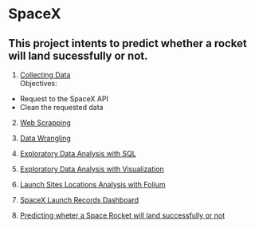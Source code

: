 # SpaceX

## This project intents to predict whether a rocket will land sucessfully or not.

1. [Collecting Data](https://github.com/hermannvargens/SpaceX/blob/main/jupyter-labs-spacex-data-collection-api.ipynb)  
Objectives:  
- Request to the SpaceX API
- Clean the requested data
2. [Web Scrapping](https://github.com/hermannvargens/SpaceX/blob/main/jupyter-labs-webscraping.ipynb)

4. [Data Wrangling](https://github.com/hermannvargens/SpaceX/blob/main/labs-jupyter-spacex-Data%20wrangling.ipynb)
5. [Exploratory Data Analysis with SQL](https://github.com/hermannvargens/SpaceX/blob/main/jupyter-labs-eda-sql-coursera.ipynb)
6. [Exploratory Data Analysis with Visualization](https://github.com/hermannvargens/SpaceX/blob/main/jupyter-labs-eda-dataviz.ipynb)
7. [Launch Sites Locations Analysis with Folium](https://github.com/hermannvargens/SpaceX/blob/main/lab_jupyter_launch_site_location.ipynb)
8. [SpaceX Launch Records Dashboard](https://github.com/hermannvargens/SpaceX/blob/main/spacex_launch_dash.csv)
9. [Predicting wheter a Space Rocket will land successfully or not](https://github.com/hermannvargens/SpaceX/blob/main/jupyter-labs-webscraping.ipynb)

